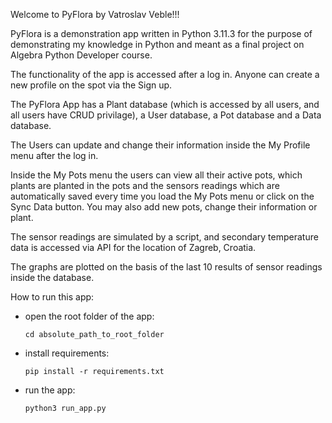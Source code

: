 Welcome to PyFlora by Vatroslav Veble!!!

PyFlora is a demonstration app written in Python 3.11.3 for the purpose of
demonstrating my knowledge in Python and meant as a final project on
Algebra Python Developer course.

The functionality of the app is accessed after a log in. Anyone can create a new profile on the spot via the Sign up.

The PyFlora App has a Plant database (which is accessed by all users, and all users have CRUD privilage),
a User database, a Pot database and a Data database.

The Users can update and change their information inside the My Profile menu after the log in.

Inside the My Pots menu the users can view all their active pots, which plants are planted in the pots and the
sensors readings which are automatically saved every time you load the My Pots menu or click on the Sync Data button.
You may also add new pots, change their information or plant.

The sensor readings are simulated by a script, and secondary temperature data is accessed via API for the location of Zagreb, Croatia.

The graphs are plotted on the basis of the last 10 results of sensor readings inside the database.



How to run this app:

- open the root folder of the app:
   ```shell
   cd absolute_path_to_root_folder
   ```

- install requirements:
   ```shell
   pip install -r requirements.txt
   ```

- run the app:
    ```shell
    python3 run_app.py
    ```
